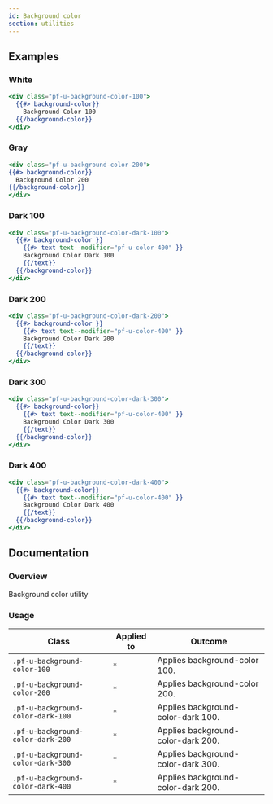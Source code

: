 ```yaml
---
id: Background color
section: utilities
---
```


## Examples

### White

```hbs
<div class="pf-u-background-color-100">
  {{#> background-color}}
    Background Color 100
  {{/background-color}}
</div>
```

### Gray

```hbs
<div class="pf-u-background-color-200">
{{#> background-color}}
  Background Color 200
{{/background-color}}
</div>
```

### Dark 100

```hbs
<div class="pf-u-background-color-dark-100">
  {{#> background-color }}
    {{#> text text--modifier="pf-u-color-400" }}
    Background Color Dark 100
    {{/text}}
  {{/background-color}}
</div>
```

### Dark 200

```hbs
<div class="pf-u-background-color-dark-200">
  {{#> background-color }}
    {{#> text text--modifier="pf-u-color-400" }}
    Background Color Dark 200
    {{/text}}
  {{/background-color}}
</div>
```

### Dark 300

```hbs
<div class="pf-u-background-color-dark-300">
  {{#> background-color}}
    {{#> text text--modifier="pf-u-color-400" }}
    Background Color Dark 300
    {{/text}}
  {{/background-color}}
</div>
```

### Dark 400

```hbs
<div class="pf-u-background-color-dark-400">
  {{#> background-color}}
    {{#> text text--modifier="pf-u-color-400" }}
    Background Color Dark 400
    {{/text}}
  {{/background-color}}
</div>
```

## Documentation

### Overview

Background color utility

### Usage

| Class                             | Applied to | Outcome                            |
| --------------------------------- | ---------- | ---------------------------------- |
| `.pf-u-background-color-100`      | `*`        | Applies background-color 100.      |
| `.pf-u-background-color-200`      | `*`        | Applies background-color 200.      |
| `.pf-u-background-color-dark-100` | `*`        | Applies background-color-dark 100. |
| `.pf-u-background-color-dark-200` | `*`        | Applies background-color-dark 200. |
| `.pf-u-background-color-dark-300` | `*`        | Applies background-color-dark 300. |
| `.pf-u-background-color-dark-400` | `*`        | Applies background-color-dark 200. |
